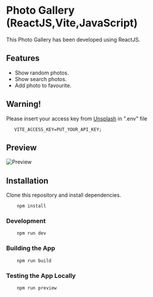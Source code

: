 # Photo Gallery (ReactJS,Vite,JavaScript)

This Photo Gallery has been developed using ReactJS.

## Features

- Show random photos.
- Show search photos.
- Add photo to favourite.

## Warning!

Please insert your access key from [Unsplash](https://unsplash.com/developers) in ".env" file

       VITE_ACCESS_KEY=PUT_YOUR_API_KEY;

## Preview

![Preview](https://github.com/parunchxi/React-Photo-Gallery/assets/127289841/8a9bc35e-e184-4034-aa54-4eaaed5a4085)

## Installation

Clone this repository and install dependencies.

        npm install

### Development

        npm run dev

### Building the App

        npm run build

### Testing the App Locally

        npm run preview
